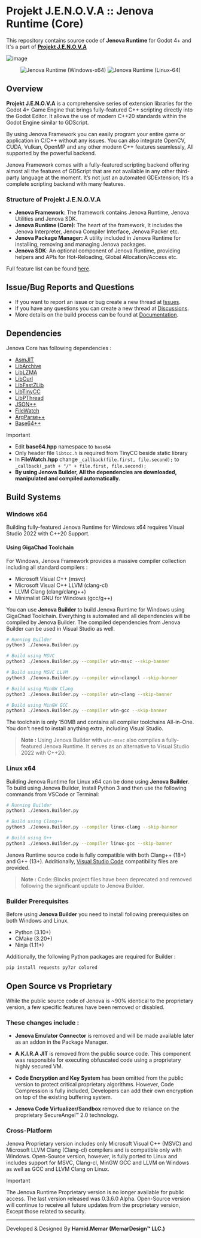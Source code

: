 # Projekt J.E.N.O.V.A :: Jenova Runtime (Core)

This repository contains source code of **Jenova Runtime** for Godot 4+ and It's a part of **[Projekt J.E.N.O.V.A](https://github.com/Jenova-Framework/J.E.N.O.V.A)**

![image](https://github.com/user-attachments/assets/013eed25-7047-407d-aef8-b964203e73b0)

<div align="center">
  <span>
    <img src="https://github.com/Jenova-Framework/Jenova-Runtime/actions/workflows/runtime-windows-x64-build.yml/badge.svg" alt="Jenova Runtime (Windows-x64)">
  </span>
  <span>
    <img src="https://github.com/Jenova-Framework/Jenova-Runtime/actions/workflows/runtime-linux-x64-build.yml/badge.svg" alt="Jenova Runtime (Linux-64)">
  </span>
</div>

## Overview

**Projekt J.E.N.O.V.A** is a comprehensive series of extension libraries for the Godot 4+ Game Engine that brings fully-featured C++ scripting directly into the Godot Editor. It allows the use of modern C++20 standards within the Godot Engine similar to GDScript. 

By using Jenova Framework you can easily program your entire game or application in C/C++ without any issues. You can also integrate OpenCV, CUDA, Vulkan, OpenMP and any other modern C++ features seamlessly, All supported by the powerful backend.

Jenova Framework comes with a fully-featured scripting backend offering almost all the features of GDScript that are not available in any other third-party language at the moment. It’s not just an automated GDExtension; It’s a complete scripting backend with many features.

### Structure of Projekt J.E.N.O.V.A

- **Jenova Framework**: The framework contains Jenova Runtime, Jenova Utilities and Jenova SDK.
- **Jenova Runtime (Core)**: The heart of the framework, It includes the Jenova Interpreter, Jenova Compiler Interface, Jenova Packer etc.
- **Jenova Package Manager:** A utility included in Jenova Runtime for installing, removing and managing Jenova packages.
- **Jenova SDK**: An optional component of Jenova Runtime, providing helpers and APIs for Hot-Reloading, Global Allocation/Access etc.

Full feature list can be found [here](https://github.com/Jenova-Framework/J.E.N.O.V.A#%EF%B8%8F-current-features).

## Issue/Bug Reports and Questions
- If you want to report an issue or bug create a new thread at [Issues](https://github.com/Jenova-Framework/Jenova-Runtime/issues).
- If you have any questions you can create a new thread at [Discussions](https://github.com/Jenova-Framework/J.E.N.O.V.A/discussions).
- More details on the build process can be found at [Documentation](https://jenova-framework.github.io/docs/pages/Advanced/Build-Guide/).

## Dependencies

Jenova Core has following dependencies :

- [AsmJIT](https://github.com/asmjit/asmjit)
- [LibArchive](https://github.com/libarchive/libarchive)
- [LibLZMA](https://github.com/ShiftMediaProject/liblzma)
- [LibCurl](https://github.com/curl/curl)
- [LibFastZLib](https://github.com/gildor2/fast_zlib)
- [LibTinyCC](http://download.savannah.gnu.org/releases/tinycc/)
- [LibPThread](https://github.com/GerHobbelt/pthread-win32)
- [JSON++](https://github.com/nlohmann/json)
- [FileWatch](https://github.com/ThomasMonkman/filewatch)
- [ArgParse++](https://github.com/p-ranav/argparse)
- [Base64++](https://github.com/zaphoyd/websocketpp/blob/master/websocketpp/base64/base64.hpp)

> [!IMPORTANT]
> - Edit **base64.hpp** namespace to `base64`
> - Only header file `libtcc.h` is required from TinyCC beside static library
> - In **FileWatch.hpp** change `_callback(file.first, file.second);` to `_callback(_path + "/" + file.first, file.second);`
> - **By using Jenova Builder, All the dependencies are downloaded, manipulated and compiled automatically.**

## Build Systems
### Windows x64

Building fully-featured Jenova Runtime for Windows x64 requires Visual Studio 2022 with C++20 Support. 

#### Using GigaChad Toolchain

For Windows, Jenova Framework provides a massive compiler collection including all standard compilers :

- Microsoft Visual C++ (msvc)
- Microsoft Visual C++ LLVM (clang-cl)
- LLVM Clang (clang/clang++)
- Minimalist GNU for Windows (gcc/g++)

You can use **Jenova Builder** to build Jenova Runtime for Windows using GigaChad Toolchain. Everything is automated and all dependencies will be compiled by Jenova Builder. The compiled dependencies from Jenova Builder can be used in Visual Studio as well.

```bash
# Running Builder
python3 ./Jenova.Builder.py

# Build using MSVC
python3 ./Jenova.Builder.py --compiler win-msvc --skip-banner

# Build using MSVC LLVM
python3 ./Jenova.Builder.py --compiler win-clangcl --skip-banner

# Build using MinGW Clang
python3 ./Jenova.Builder.py --compiler win-clang --skip-banner

# Build using MinGW GCC
python3 ./Jenova.Builder.py --compiler win-gcc --skip-banner
```

The toolchain is only 150MB and contains all compiler toolchains All-in-One. You don't need to install anything extra, including Visual Studio.

> **Note :** Using Jenova Builder with `win-msvc` also compiles a fully-featured Jenova Runtime. It serves as an alternative to Visual Studio 2022 with C++20.

### Linux x64

Building Jenova Runtime for Linux x64 can be done using **Jenova Builder**. To build using Jenova Builder, Install Python 3 and then use the following commands from VSCode or Terminal:

```bash
# Running Builder
python3 ./Jenova.Builder.py

# Build using Clang++
python3 ./Jenova.Builder.py --compiler linux-clang --skip-banner

# Build using G++
python3 ./Jenova.Builder.py --compiler linux-gcc --skip-banner
```

Jenova Runtime source code is fully compatible with both Clang++ (18+) and G++ (13+). Additionally, [Visual Studio Code](https://code.visualstudio.com/) compatibility files are provided.

> **Note :** Code::Blocks project files have been deprecated and removed following the significant update to Jenova Builder.

### Builder Prerequisites

Before using **Jenova Builder** you need to install following prerequisites on both Windows and Linux.
- Python (3.10+)
- CMake (3.20+)
- Ninja (1.11+)

Additionally, the following Python packages are required for Builder :
```sh
pip install requests py7zr colored
```

## Open Source vs Proprietary
While the public source code of Jenova is ~90% identical to the proprietary version, a few specific features have been removed or disabled.
### These changes include :
- **Jenova Emulator Connector** is removed and will be made available later as an addon in the Package Manager.

- **A.K.I.R.A JIT** is removed from the public source code. This component was responsible for executing obfuscated code using a proprietary highly secured VM.

- **Code Encryption and Key System** has been omitted from the public version to protect critical proprietary algorithms. However, Code Compression is fully included, Developers can add their own encryption on top of the existing buffering system.

- **Jenova Code Virtualizer/Sandbox** removed due to reliance on the proprietary SecureAngel™ 2.0 technology.

### Cross-Platform

Jenova Proprietary version includes only Microsoft Visual C++ (MSVC) and Microsoft LLVM Clang (Clang-cl) compilers and is compatible only with Windows. Open-Source version, however, is fully ported to Linux and includes support for MSVC, Clang-cl, MinGW GCC and LLVM on Windows as well as GCC and LLVM Clang on Linux.

> [!IMPORTANT]  
> The Jenova Runtime Proprietary version is no longer available for public access. The last version released was 0.3.6.0 Alpha.
> Open-Source version will continue to receive all future updates from the proprietary version, Except those related to security.

----
Developed & Designed By **Hamid.Memar (MemarDesign™ LLC.)**
